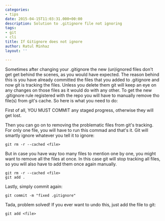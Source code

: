 ```yaml
---
categories:
- tips
date: 2015-04-15T11:03:31.000+00:00
description: Solution to .gitignore file not ignoring
tags:
- git
- cli
title: If Gitignore does not ignore
author: Ratul Minhaz
layout: ''

---
```

Sometimes after changing your .gitignore the new (un)ignored files don't get get behind the scenes, as you would have expected. The reason behind this is you have already committed the files that you added to .gitignore and now git is tracking the files. Unless you delete them git will keep an eye on any changes on those files as it would do with any other. To get the new .gitignore rule registered with the repo you will have to manually remove tho file(s) from git's cache. So here is what you need to do:

First of all, YOU MUST COMMIT any staged progress, otherwise they will get lost.

Then you can go on to removing the problematic files from git's tracking. For only one file, you will have to run this commad and that's it. Git will smartly ignore whatever you tell it to ignore:

``` shell
git rm -r --cached <file> 
```

But in case you have way too many files to mention one by one, you might want to remove all the files at once. In this case git will stop tracking all files, so you will also have to add them once again manually.

``` shell
git rm -r --cached <file> 
git add . 
```

Lastly, simply commit again:

``` shell
git commit -m "fixed .gitignore" 
```

Tada, problem solved! If you ever want to undo this, just add the file to git:

``` shell
git add <file> 
```